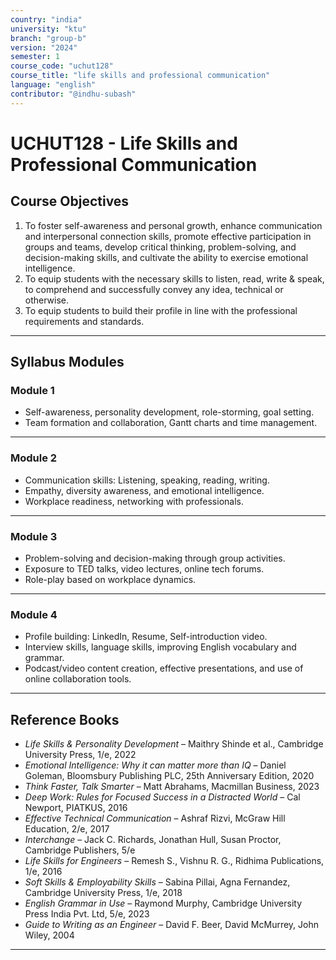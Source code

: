 ```yaml
---
country: "india"
university: "ktu"
branch: "group-b"
version: "2024"
semester: 1
course_code: "uchut128"
course_title: "life skills and professional communication"
language: "english"
contributor: "@indhu-subash"
---
```


# UCHUT128 - Life Skills and Professional Communication  

## Course Objectives  

1. To foster self-awareness and personal growth, enhance communication and interpersonal connection skills, promote effective participation in groups and teams, develop critical thinking, problem-solving, and decision-making skills, and cultivate the ability to exercise emotional intelligence.  
2. To equip students with the necessary skills to listen, read, write & speak, to comprehend and successfully convey any idea, technical or otherwise.  
3. To equip students to build their profile in line with the professional requirements and standards.  

---

## Syllabus Modules  

### Module 1  
- Self-awareness, personality development, role-storming, goal setting.  
- Team formation and collaboration, Gantt charts and time management.  

---

### Module 2  
- Communication skills: Listening, speaking, reading, writing.  
- Empathy, diversity awareness, and emotional intelligence.  
- Workplace readiness, networking with professionals.  

---

### Module 3  
- Problem-solving and decision-making through group activities.  
- Exposure to TED talks, video lectures, online tech forums.  
- Role-play based on workplace dynamics.  

---

### Module 4  
- Profile building: LinkedIn, Resume, Self-introduction video.  
- Interview skills, language skills, improving English vocabulary and grammar.  
- Podcast/video content creation, effective presentations, and use of online collaboration tools.  

---

## Reference Books  

- *Life Skills & Personality Development* – Maithry Shinde et al., Cambridge University Press, 1/e, 2022  
- *Emotional Intelligence: Why it can matter more than IQ* – Daniel Goleman, Bloomsbury Publishing PLC, 25th Anniversary Edition, 2020  
- *Think Faster, Talk Smarter* – Matt Abrahams, Macmillan Business, 2023  
- *Deep Work: Rules for Focused Success in a Distracted World* – Cal Newport, PIATKUS, 2016  
- *Effective Technical Communication* – Ashraf Rizvi, McGraw Hill Education, 2/e, 2017  
- *Interchange* – Jack C. Richards, Jonathan Hull, Susan Proctor, Cambridge Publishers, 5/e  
- *Life Skills for Engineers* – Remesh S., Vishnu R. G., Ridhima Publications, 1/e, 2016  
- *Soft Skills & Employability Skills* – Sabina Pillai, Agna Fernandez, Cambridge University Press, 1/e, 2018  
- *English Grammar in Use* – Raymond Murphy, Cambridge University Press India Pvt. Ltd, 5/e, 2023  
- *Guide to Writing as an Engineer* – David F. Beer, David McMurrey, John Wiley, 2004  

---
